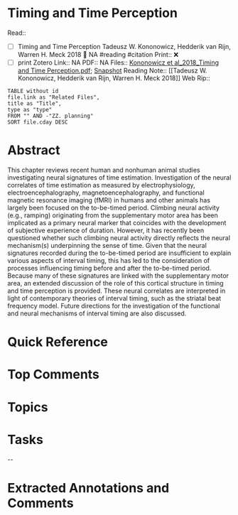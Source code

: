 

# Timing and Time Perception
Read:: 
- [ ] Timing and Time Perception Tadeusz W. Kononowicz, Hedderik van Rijn, Warren H. Meck 2018 🛫 NA #reading #citation
Print::  ❌
- [ ] print 
Zotero Link:: NA
PDF:: NA
Files:: [Kononowicz et al_2018_Timing and Time Perception.pdf](file:///home/michaelt/Insync/m@tarlton.info/Google%20Drive/06.%20Zotero/storage/RD7TKUVA/Kononowicz%20et%20al_2018_Timing%20and%20Time%20Perception.pdf); [Snapshot](file:///home/michaelt/Insync/m@tarlton.info/Google%20Drive/06.%20Zotero/storage/DWN2J5M5/9781119170174.html)
Reading Note:: [[Tadeusz W. Kononowicz, Hedderik van Rijn, Warren H. Meck 2018]]
Web Rip:: 
```dataview
TABLE without id
file.link as "Related Files",
title as "Title",
type as "type"
FROM "" AND -"ZZ. planning"
SORT file.cday DESC
```

# Abstract
This chapter reviews recent human and nonhuman animal studies investigating neural signatures of time estimation. Investigation of the neural correlates of time estimation as measured by electrophysiology, electroencephalography, magnetoencephalography, and functional magnetic resonance imaging (fMRI) in humans and other animals has largely been focused on the to-be-timed period. Climbing neural activity (e.g., ramping) originating from the supplementary motor area has been implicated as a primary neural marker that coincides with the development of subjective experience of duration. However, it has recently been questioned whether such climbing neural activity directly reflects the neural mechanism(s) underpinning the sense of time. Given that the neural signatures recorded during the to-be-timed period are insufficient to explain various aspects of interval timing, this has led to the consideration of processes influencing timing before and after the to-be-timed period. Because many of these signatures are linked with the supplementary motor area, an extended discussion of the role of this cortical structure in timing and time perception is provided. These neural correlates are interpreted in light of contemporary theories of interval timing, such as the striatal beat frequency model. Future directions for the investigation of the functional and neural mechanisms of interval timing are also discussed.

# Quick Reference


# Top Comments


# Topics


# Tasks


--
# Extracted Annotations and Comments